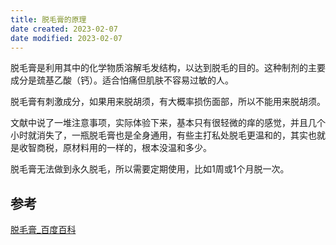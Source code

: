 ```yaml
---
title: 脱毛膏的原理
date created: 2023-02-07
date modified: 2023-02-07
---
```


脱毛膏是利用其中的化学物质溶解毛发结构，以达到脱毛的目的。这种制剂的主要成分是巯基乙酸（钙）。适合怕痛但肌肤不容易过敏的人。

脱毛膏有刺激成分，如果用来脱胡须，有大概率损伤面部，所以不能用来脱胡须。

文献中说了一堆注意事项，实际体验下来，基本只有很轻微的痒的感觉，并且几个小时就消失了，一瓶脱毛膏也是全身通用，有些主打私处脱毛更温和的，其实也就是收智商税，原材料用的一样的，根本没温和多少。

脱毛膏无法做到永久脱毛，所以需要定期使用，比如1周或1个月脱一次。

## 参考

[脱毛膏\_百度百科](https://baike.baidu.com/item/%E8%84%B1%E6%AF%9B%E8%86%8F/1364472)
